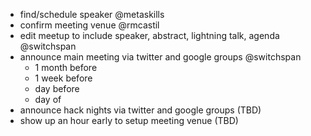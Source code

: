 * find/schedule speaker @metaskills
* confirm meeting venue @rmcastil
* edit meetup to include speaker, abstract, lightning talk, agenda @switchspan
* announce main meeting via twitter and google groups @switchspan
  * 1 month before
  * 1 week before
  * day before
  * day of
* announce hack nights via twitter and google groups (TBD)
* show up an hour early to setup meeting venue (TBD)
